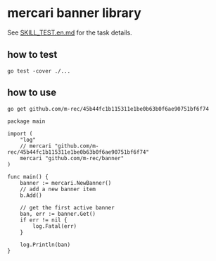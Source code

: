 # mercari banner library

See [SKILL_TEST.en.md](/SKILL_TEST.en.md) for the task details.

## how to test

```shell
go test -cover ./...
```

## how to use

```shell
go get github.com/m-rec/45b44fc1b115311e1be0b63b0f6ae90751bf6f74
```

```golang
package main

import (
    "log"
    // mercari "github.com/m-rec/45b44fc1b115311e1be0b63b0f6ae90751bf6f74"
    mercari "github.com/m-rec/banner"
)

func main() {
    banner := mercari.NewBanner()
    // add a new banner item
    b.Add()

    // get the first active banner
    ban, err := banner.Get()
    if err != nil {
        log.Fatal(err)
    }

    log.Println(ban)
}

```
